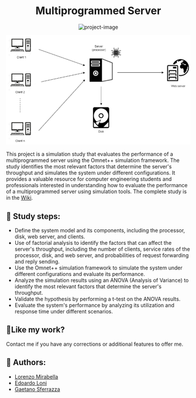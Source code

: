 <h1 align="center" id="title">Multiprogrammed Server</h1>

<p align="center"><img src="https://img.shields.io/badge/OMNeT++-5.6.2-1A2D33.svg?style=flat&amp;logo=omnet%2B%2B&amp;logoColor=white)](https://omnetpp.org/" alt="project-image"></p>

<p align="center">
    <img src="schema/schema.png" alt="Schema">
</p>


<p id="description">This project is a simulation study that evaluates the performance of a multiprogrammed server using the Omnet++ simulation framework. The study identifies the most relevant factors that determine the server's throughput and simulates the system under different configurations. It provides a valuable resource for computer engineering students and professionals interested in understanding how to evaluate the performance of a multiprogrammed server using simulation tools. The complete study is in the <a href="https://github.com/mirawara/Multiprogrammed-Server/wiki/MS-Wiki">Wiki</a>.</p>

  
<h2>🧐 Study steps:</h2>

 * Define the system model and its components, including the processor, disk, web server, and clients. 
 * Use of factorial analysis to identify the factors that can affect the server's throughput, including the number of clients, service rates of the processor, disk, and web server, and probabilities of request forwarding and reply sending. 
* Use the Omnet++ simulation framework to simulate the system under different configurations and evaluate its performance. 
* Analyze the simulation results using an ANOVA (Analysis of Variance) to identify the most relevant factors that determine the server's throughput.
* Validate the hypothesis by performing a t-test on the ANOVA results.
* Evaluate the system's performance by analyzing its utilization and response time under different scenarios. 


<h2>💖Like my work?</h2>

Contact me if you have any corrections or additional features to offer me.

<h2>👥 Authors:</h2>
<ul>
  <li><a href="https://github.com/mirawara">Lorenzo Mirabella</a></li>
  <li><a href="https://https://github.com/EdoardoLoni">Edoardo Loni</a></li>
  <li><a href="https://https://github.com/g-sferr">Gaetano Sferrazza</a></li>
</ul>
